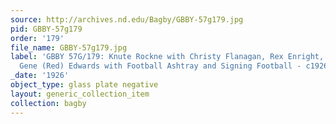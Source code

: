 ```yaml
---
source: http://archives.nd.edu/Bagby/GBBY-57g179.jpg
pid: GBBY-57g179
order: '179'
file_name: GBBY-57g179.jpg
label: 'GBBY 57G/179: Knute Rockne with Christy Flanagan, Rex Enright, Tom Hearden,
  Gene (Red) Edwards with Football Ashtray and Signing Football - c1926'
_date: '1926'
object_type: glass plate negative
layout: generic_collection_item
collection: bagby
---
```

